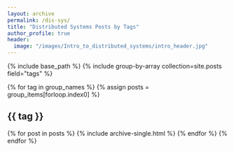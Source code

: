 ```yaml
---
layout: archive
permalink: /dis-sys/
title: "Distributed Systems Posts by Tags"
author_profile: true
header:
  image: "/images/Intro_to_distributed_systems/intro_header.jpg"
---
```


{% include base_path %}
{% include group-by-array collection=site.posts field="tags" %}

{% for tag in group_names %}
  {% assign posts = group_items[forloop.index0] %}
  <h2 id="{{ tag | slugify }}" class="archive__subtitle">{{ tag }}</h2>
  {% for post in posts %}
    {% include archive-single.html %}
  {% endfor %}
{% endfor %}
